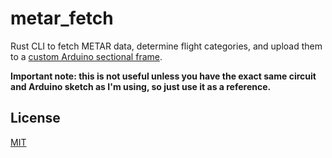 # metar_fetch

Rust CLI to fetch METAR data, determine flight categories, and upload them to a [custom Arduino sectional frame](https://github.com/jsvana/metar-frame).

**Important note: this is not useful unless you have the exact same circuit and Arduino sketch as I'm using, so just use it as a reference.**

## License

[MIT](LICENSE.md)
